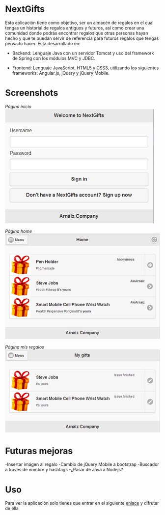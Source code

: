 NextGifts
=========
Esta aplicación tiene como objetivo, ser un almacén de regalos en el cual tengas un historial de regalos antiguos y futuros, así como crear una comunidad donde podrás encontrar regalos que otras personas hayan hecho y que te puedan servir de referencia para futuros regalos que tengas pensado hacer. Esta desarrollado en:

* Backend:
Lenguaje Java con un servidor Tomcat y uso del framework de Spring con los módulos MVC y JDBC.


* Frontend:
Lenguaje JavaScript, HTML5 y CSS3, utilizando los siguientes frameworks: Angular.js, jQuery y jQuery Mobile.

Screenshots
===========

*Página inicio*
![Alt text](/screenshots/index.png "Inicio")

*Página home*
![Alt text](/screenshots/home.png "Home")

*Página mis regalos*
![Alt text](/screenshots/gifts.png "Mis regalos")

Futuras mejoras
===============
-Insertar imágen al regalo
-Cambio de jQuery Mobile a bootstrap
-Buscador a través de nombre y hashtags
-¿Pasar de Java a Nodejs?

Uso
===
Para ver la aplicación solo tienes que entrar en el siguiente [enlace](http://nextgifts-alearnaiz.rhcloud.com/NextGifts/ "Enlace NextGifts") y difrutar de ella
